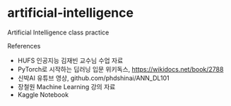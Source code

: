 # artificial-intelligence
Artificial Intelligence class practice

References
- HUFS 인공지능 김재빈 교수님 수업 자료
- PyTorch로 시작하는 딥러닝 입문 위키독스, https://wikidocs.net/book/2788
- 신박AI 유튜브 영상, github.com/phdshinai/ANN_DL101
- 장철원 Machine Learning 강의 자료
- Kaggle Notebook
